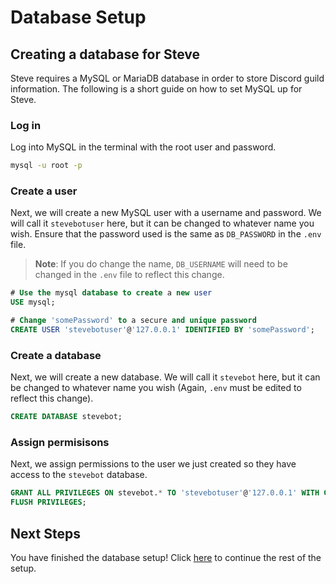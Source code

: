 # Database Setup

## Creating a database for Steve
Steve requires a MySQL or MariaDB database in order to store Discord guild information.  The following is a short guide on how to set MySQL up for Steve.

### Log in
Log into MySQL in the terminal with the root user and password.
```bash
mysql -u root -p
```

### Create a user
Next, we will create a new MySQL user with a username and password. We will call it `stevebotuser` here, but it can be changed to whatever name you wish.  Ensure that the password used is the same as `DB_PASSWORD` in the `.env` file.

> **Note**: 
> If you do change the name, `DB_USERNAME` will need to be changed in the `.env` file to reflect this change.

```sql
# Use the mysql database to create a new user
USE mysql;

# Change 'somePassword' to a secure and unique password 
CREATE USER 'stevebotuser'@'127.0.0.1' IDENTIFIED BY 'somePassword';
```

### Create a database
Next, we will create a new database.  We will call it `stevebot` here, but it can be changed to whatever name you wish (Again, `.env` must be edited to reflect this change).
```sql
CREATE DATABASE stevebot;
```

### Assign permisisons
Next, we assign permissions to the user we just created so they have access to the `stevebot` database.
```sql
GRANT ALL PRIVILEGES ON stevebot.* TO 'stevebotuser'@'127.0.0.1' WITH GRANT OPTION;
FLUSH PRIVILEGES;
```

## Next Steps
You have finished the database setup! Click [here](getting_started.md#database-setup) to continue the rest of the setup.
